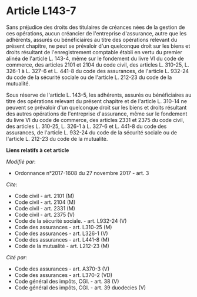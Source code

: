 # Article L143-7

Sans préjudice des droits des titulaires de créances nées de la gestion de ces opérations, aucun créancier de l'entreprise
d'assurance, autre que les adhérents, assurés ou bénéficiaires au titre des opérations relevant du présent chapitre, ne peut
se prévaloir d'un quelconque droit sur les biens et droits résultant de l'enregistrement comptable établi en vertu du premier
alinéa de l'article L. 143-4, même sur le fondement du livre VI du code de commerce, des articles 2101 et 2104 du code civil,
des articles L. 310-25, L. 326-1 à L. 327-6 et L. 441-8 du code des assurances, de l'article L. 932-24 du code de la sécurité
sociale ou de l'article L. 212-23 du code de la mutualité. 

Sous réserve de l'article L. 143-5, les adhérents, assurés ou bénéficiaires au titre des opérations relevant du présent
chapitre et de l'article L. 310-14 ne peuvent se prévaloir d'un quelconque droit sur les biens et droits résultant des autres
opérations de l'entreprise d'assurance, même sur le fondement du livre VI du code de commerce, des articles 2331 et 2375 du
code civil, des articles L. 310-25, L. 326-1 à L. 327-6 et L. 441-8 du code des assurances, de l'article L. 932-24 du code de
la sécurité sociale ou de l'article L. 212-23 du code de la mutualité.

**Liens relatifs à cet article**

_Modifié par_:

  - Ordonnance n°2017-1608 du 27 novembre 2017 - art. 3

_Cite_:

  - Code civil - art. 2101 (M)
  - Code civil - art. 2104 (M)
  - Code civil - art. 2331 (M)
  - Code civil - art. 2375 (V)
  - Code de la sécurité sociale. - art. L932-24 (V)
  - Code des assurances - art. L310-25 (M)
  - Code des assurances - art. L326-1 (V)
  - Code des assurances - art. L441-8 (M)
  - Code de la mutualité - art. L212-23 (M)

_Cité par_:

  - Code des assurances - art. A370-3 (V)
  - Code des assurances - art. L370-2 (VD)
  - Code général des impôts, CGI. - art. 38 (V)
  - Code général des impôts, CGI. - art. 39 duodecies (V)
